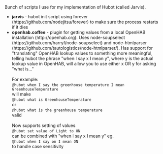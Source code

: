 Bunch of scripts I use for my implementation of Hubot (called Jarvis).
<ul>
<li><b>jarvis</b> - hubot init script using forever (https://github.com/nodejitsu/forever) to make sure the process restarts if it dies</li>
<li><b>openhab.coffee</b> - plugin for getting values from a local OpenHAB installation (http://openhab.org). Uses node-soupselect (https://github.com/harryf/node-soupselect) and node-htmlparser (https://github.com/tautologistics/node-htmlparser/). Has support for "translating" OpenHAB lookup values to something more meaningful, telling hubot the phrase "when I say x I mean y", where y is the actual lookup value in OpenHAB, will allow you to use either x OR y for asking "what is..."<br><br>
For example: <br><code>@hubot when I say the greenhouse temperature I mean GreenhouseTemperature</code><br>will make <br><code>@hubot what is GreenhouseTemperature</code><br>or<br><code>@hubot what is the greenhouse temperature</code><br>valid<br><br>Now supports setting of values<br><code>@hubot set value of Light to ON</code><br>can be combined with "when I say x I mean y" eg.<br><code>@hubot when I say on I mean ON</code><br>to handle case sensitivity
</li>
</ul>
